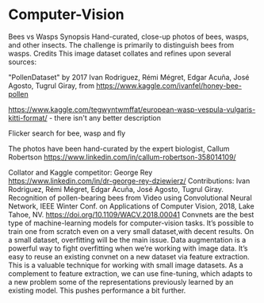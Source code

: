 # Computer-Vision

Bees vs Wasps
Synopsis
Hand-curated, close-up photos of bees, wasps, and other insects. The challenge is primarily to distinguish bees from wasps.
Credits
This image dataset collates and refines upon several sources:

"PollenDataset" by 2017 Ivan Rodriguez, Rémi Mégret, Edgar Acuña, José Agosto, Tugrul Giray, from https://www.kaggle.com/ivanfel/honey-bee-pollen

https://www.kaggle.com/tegwyntwmffat/european-wasp-vespula-vulgaris-kitti-format/ - there isn't any better description

Flicker search for bee, wasp and fly

The photos have been hand-curated by the expert biologist, Callum Robertson https://www.linkedin.com/in/callum-robertson-358014109/

Collator and Kaggle competitor: George Rey https://www.linkedin.com/in/dr-george-rey-dziewierz/
Contributions:
Ivan Rodriguez, Rémi Mégret, Edgar Acuña, José Agosto, Tugrul Giray. Recognition of pollen-bearing bees from Video using Convolutional Neural Network, IEEE Winter Conf. on Applications of Computer Vision, 2018, Lake Tahoe, NV. https://doi.org/10.1109/WACV.2018.00041
Convnets are the best type of machine-learning models for computer-vision tasks. It’s possible to train one from scratch even on a very small dataset,with decent results.
On a small dataset, overfitting will be the main issue. Data augmentation is a powerful way to fight overfitting when we’re working with image data.
It’s easy to reuse an existing convnet on a new dataset via feature extraction. This is a valuable technique for working with small image datasets.
As a complement to feature extraction, we can use fine-tuning, which adapts to a new problem some of the representations previously learned by an existing model. This pushes performance a bit further.
